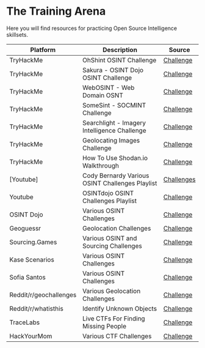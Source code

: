 # The Training Arena

Here you will find resources for practicing Open Source Intelligence skillsets.

|Platform|Description|Source|
|--------|-----------|------|
|TryHackMe|OhShint OSINT Challenge|[Challenge](https://tryhackme.com/r/room/ohsint)
|TryHackMe|Sakura - OSINT Dojo OSINT Challenge|[Challenge](https://tryhackme.com/r/room/sakura)
|TryHackMe|WebOSINT - Web Domain OSNT|[Challenge](https://tryhackme.com/r/room/webosint)
|TryHackMe|SomeSint - SOCMINT Challenge|[Challenge](https://tryhackme.com/r/room/somesint)
|TryHackMe|Searchlight - Imagery Intelligence Challenge|[Challenge](https://tryhackme.com/r/room/searchlightosint)
|TryHackMe|Geolocating Images Challenge|[Challenge](https://tryhackme.com/r/room/geolocatingimages)
|TryHackMe|How To Use Shodan.io Walkthrough|[Challenge](https://tryhackme.com/r/room/shodan)
[Youtube]|Cody Bernardy Various OSINT Challenges Playlist|[Challenges](https://youtube.com/playlist?list=PLc_hdO4HVYGCg21E7lSQY6UltFigzwbbw&si=JrECV_G4g69GGYs5)
|Youtube|OSINTdojo OSINT Challenges Playlist|[Challenge](https://www.youtube.com/watch?v=4Hkdxnqz1mg&list=PLtoC6Cd29__XR223Kgup_eOD-8EkDQctr)
|OSINT Dojo|Various OSINT Challenges|[Challenge](https://www.osintdojo.com/resources/#ctfs)
|Geoguessr|Geolocation Challenges|[Challenge](https://www.geoguessr.com/)
|Sourcing.Games|Various OSINT and Sourcing Challenges|[Challenge](https://sourcing.games)
|Kase Scenarios|Various OSINT Challenges|[Challenge](https://kasescenarios.com/)
|Sofia Santos|Various OSINT Challenges|[Challenge](https://gralhix.com/list-of-osint-exercises/)
|Reddit/r/geochallenges|Various Geolocation Challenges|[Challenge](https://www.reddit.com/r/geochallenges/)
|Reddit/r/whatisthis|Identify Unknown Objects|[Challenge](https://www.reddit.com/r/Whatisthis/)
|TraceLabs|Live CTFs For Finding Missing People|[Challenge](https://tracelabs.org)
|HackYourMom|Various CTF Challenges|[Challenge](https://hackyourmom.com/en/kibervijna/osint-ctf-challenges/)
